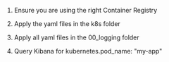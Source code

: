 1. Ensure you are using the right Container Registry

2. Apply the yaml files in the k8s folder

3. Apply all yaml files in the 00_logging folder

4. Query Kibana for kubernetes.pod_name: "my-app"
